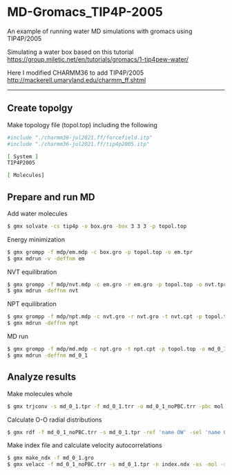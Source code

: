 # MD-Gromacs_TIP4P-2005
An example of running water MD simulations with gromacs using TIP4P/2005

Simulating a water box based on this tutorial
https://group.miletic.net/en/tutorials/gromacs/1-tip4pew-water/

Here I modified CHARMM36 to add TIP4P/2005
http://mackerell.umaryland.edu/charmm_ff.shtml

-----

## Create topolgy

Make topology file (topol.top) including the following
```bash 
#include "./charmm36-jul2021.ff/forcefield.itp"
#include "./charmm36-jul2021.ff/tip4p2005.itp"

[ System ]
TIP4P2005

[ Molecules]
```

## Prepare and run MD

Add water molecules
```bash 
$ gmx solvate -cs tip4p -o box.gro -box 3 3 3 -p topol.top
```

Energy minimization
```bash 
$ gmx grompp -f mdp/em.mdp -c box.gro -p topol.top -o em.tpr
$ gmx mdrun -v -deffnm em
```

NVT equilibration
```bash 
$ gmx grompp -f mdp/nvt.mdp -c em.gro -r em.gro -p topol.top -o nvt.tpr
$ gmx mdrun -deffnm nvt
```

NPT equilibration
```bash 
$ gmx grompp -f mdp/npt.mdp -c nvt.gro -r nvt.gro -t nvt.cpt -p topol.top -o npt.tpr
$ gmx mdrun -deffnm npt
```

MD run
```bash 
$ gmx grompp -f mdp/md.mdp -c npt.gro -t npt.cpt -p topol.top -o md_0_1.tpr
$ gmx mdrun -deffnm md_0_1
```

## Analyze results

Make molecules whole
```bash 
$ gmx trjconv -s md_0_1.tpr -f md_0_1.trr -o md_0_1_noPBC.trr -pbc mol
```

Calculate O-O radial distributions
```bash 
$ gmx rdf -f md_0_1_noPBC.trr -s md_0_1.tpr -ref 'name OW' -sel 'name OW'
```

Make index file and calculate velocity autocorrelations
```bash 
$ gmx make_ndx -f md_0_1.gro
$ gmx velacc -f md_0_1_noPBC.trr -s md_0_1.tpr -n index.ndx -os -mol -recip
```

